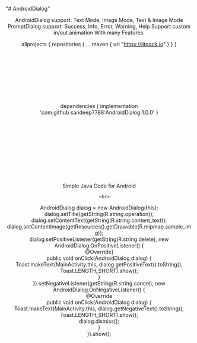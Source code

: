 "# AndroidDialog" 


<p>

<center>
    <bold>
AndroidDialog support: Text Mode, Image Mode, Text & Image Mode
PromptDialog support: Success, Info, Error, Warning, Help
Support custom in/out animation
With many Features.
    </bold>


allprojects {
    repositories {
        ...
        maven { url "https://jitpack.io" }
    }
}
<br>
<br>
<br>
<br>
<br>
<br>
<br>
<br>
<br>






dependencies {
   implementation 'com.github.sandeep7788:AndroidDialog:1.0.0'
}

<br>
<br>
<br>
<br>
<br>
<br>
<br>
<br>
<br>






Simple Java Code for Android
<br>



        <br>
AndroidDialog dialog = new AndroidDialog(this);
        <br>
        dialog.setTitle(getString(R.string.operation));
        <br>
        dialog.setContentText(getString(R.string.content_text));
        <br>
        dialog.setContentImage(getResources().getDrawable(R.mipmap.sample_img));
        <br>
        dialog.setPositiveListener(getString(R.string.delete), new AndroidDialog.OnPositiveListener() {
        <br>
            @Override]
        <br>
            public void onClick(AndroidDialog dialog) {
        <br>
                Toast.makeText(MainActivity.this, dialog.getPositiveText().toString(), Toast.LENGTH_SHORT).show();
        <br>
            }
        <br>
        }).setNegativeListener(getString(R.string.cancel), new AndroidDialog.OnNegativeListener() {
        <br>
                    @Override
        <br>
                    public void onClick(AndroidDialog dialog) {
        <br>
                        Toast.makeText(MainActivity.this, dialog.getNegativeText().toString(), Toast.LENGTH_SHORT).show();
        <br>
                        dialog.dismiss();
        <br>
                    }
        <br>
                }).show();
        <br>
 
<br>

</center>
</p>
<br>
<br>
<br>
<br>
